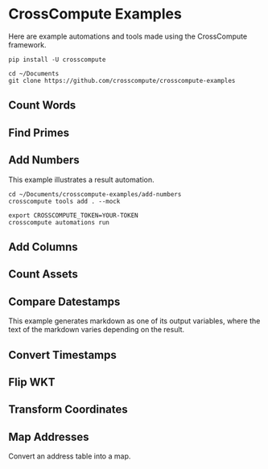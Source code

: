 # CrossCompute Examples

Here are example automations and tools made using the CrossCompute framework.

```
pip install -U crosscompute

cd ~/Documents
git clone https://github.com/crosscompute/crosscompute-examples
```

## Count Words

## Find Primes

## Add Numbers

This example illustrates a result automation.

```
cd ~/Documents/crosscompute-examples/add-numbers
crosscompute tools add . --mock

export CROSSCOMPUTE_TOKEN=YOUR-TOKEN
crosscompute automations run
```

## Add Columns

## Count Assets

## Compare Datestamps

This example generates markdown as one of its output variables, where the text of the markdown varies depending on the result.

## Convert Timestamps

## Flip WKT

## Transform Coordinates

## Map Addresses

Convert an address table into a map.
